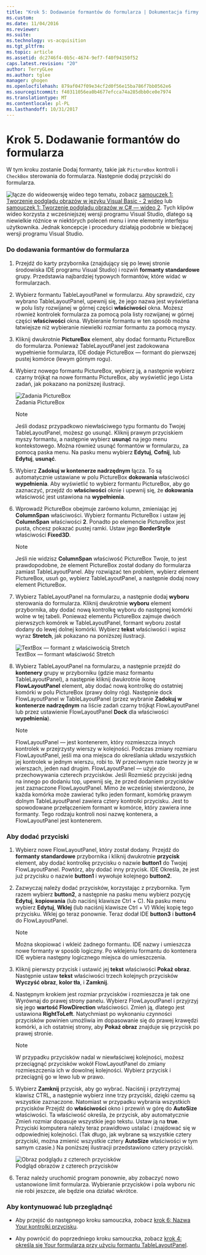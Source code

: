 ```yaml
---
title: "Krok 5: Dodawanie formantów do formularza | Dokumentacja firmy Microsoft"
ms.custom: 
ms.date: 11/04/2016
ms.reviewer: 
ms.suite: 
ms.technology: vs-acquisition
ms.tgt_pltfrm: 
ms.topic: article
ms.assetid: dc2746f4-0b5c-4674-9ef7-f40f94150f52
caps.latest.revision: "20"
author: TerryGLee
ms.author: tglee
manager: ghogen
ms.openlocfilehash: 879af047f09e34cf2d0f56e15ba786f7bb0562e6
ms.sourcegitcommit: f40311056ea0b4677efcca74a285dbb0ce0e7974
ms.translationtype: MT
ms.contentlocale: pl-PL
ms.lasthandoff: 10/31/2017
---
```

# <a name="step-5-add-controls-to-your-form"></a>Krok 5. Dodawanie formantów do formularza
W tym kroku zostanie Dodaj formanty, takie jak `PictureBox` kontroli i `CheckBox` sterowania do formularza. Następnie dodaj przyciski do formularza.  
  
 ![łącze do wideo](../data-tools/media/playvideo.gif "PlayVideo")wersję wideo tego tematu, zobacz [samouczek 1: Tworzenie podglądu obrazów w języku Visual Basic - 2 wideo](http://go.microsoft.com/fwlink/?LinkId=205211) lub [samouczek 1: Tworzenie podglądu obrazów w C# — wideo 2](http://go.microsoft.com/fwlink/?LinkId=205200). Tych klipów wideo korzysta z wcześniejszej wersji programu Visual Studio, dlatego są niewielkie różnice w niektórych poleceń menu i inne elementy interfejsu użytkownika. Jednak koncepcje i procedury działają podobnie w bieżącej wersji programu Visual Studio.  
  
### <a name="to-add-controls-to-your-form"></a>Do dodawania formantów do formularza  
  
1.  Przejdź do karty przybornika (znajdujący się po lewej stronie środowiska IDE programu Visual Studio) i rozwiń **formanty standardowe** grupy. Przedstawia najbardziej typowych formantów, które widać w formularzach.  
  
2.  Wybierz formantu TableLayoutPanel w formularzu. Aby sprawdzić, czy wybrano TableLayoutPanel, upewnij się, że jego nazwa jest wyświetlana w polu listy rozwijanej w górnej części **właściwości** okna. Możesz również kontrolek formularza za pomocą pola listy rozwijanej w górnej części **właściwości** okna. Wybieranie formantu w ten sposób można łatwiejsze niż wybieranie niewielki rozmiar formantu za pomocą myszy.  
  
3.  Kliknij dwukrotnie **PictureBox** element, aby dodać formantu PictureBox do formularza. Ponieważ TableLayoutPanel jest zadokowana wypełnienie formularza, IDE dodaje PictureBox — formant do pierwszej pustej komórce (lewym górnym rogu).  
  
4.  Wybierz nowego formantu PictureBox, wybierz ją, a następnie wybierz czarny trójkąt na nowe formantu PictureBox, aby wyświetlić jego Lista zadań, jak pokazano na poniższej ilustracji.  
  
     ![Zadania PictureBox](../ide/media/express_pictureboxtasks.png "Express_PictureBoxTasks")  
Zadania PictureBox  
  
    > [!NOTE]
    >  Jeśli dodasz przypadkowo niewłaściwego typu formantu do Twojej TableLayoutPanel, możesz go usunąć. Kliknij prawym przyciskiem myszy formantu, a następnie wybierz **usunąć** na jego menu kontekstowego. Można również usunąć formantów w formularzu, za pomocą paska menu. Na pasku menu wybierz **Edytuj**, **Cofnij**, lub **Edytuj**, **usunąć**.  
  
5.  Wybierz **Zadokuj w kontenerze nadrzędnym** łącza. To są automatycznie ustawiane w polu PictureBox **dokowania** właściwości **wypełnienia**. Aby wyświetlić to wybierz formantu PictureBox, aby go zaznaczyć, przejdź do **właściwości** oknie i upewnij się, że **dokowania** właściwość jest ustawiona na **wypełnienia**.  
  
6.  Wprowadź PictureBox obejmuje zarówno kolumn, zmieniając jej **ColumnSpan** właściwości. Wybierz formantu PictureBox i ustaw jej **ColumnSpan** właściwości **2**. Ponadto po elemencie PictureBox jest pusta, chcesz pokazać pustej ramki. Ustaw jego **BorderStyle** właściwości **Fixed3D**.  
  
    > [!NOTE]
    >  Jeśli nie widzisz **ColumnSpan** właściwość PictureBox Twoje, to jest prawdopodobne, że element PictureBox został dodany do formularza zamiast TableLayoutPanel. Aby rozwiązać ten problem, wybierz element PictureBox, usuń go, wybierz TableLayoutPanel, a następnie dodaj nowy element PictureBox.  
  
7.  Wybierz TableLayoutPanel na formularzu, a następnie dodaj **wyboru** sterowania do formularza. Kliknij dwukrotnie **wyboru** element przybornika, aby dodać nową kontrolkę wyboru do następnej komórki wolne w tej tabeli. Ponieważ elementu PictureBox zajmuje dwóch pierwszych komórek w TableLayoutPanel, formant wyboru został dodany do lewej dolnej komórki. Wybierz **tekst** właściwości i wpisz wyraz **Stretch**, jak pokazano na poniższej ilustracji.  
  
     ![TextBox — formant z właściwością Stretch](../ide/media/express_pictureviewercheckbox.png "Express_PictureViewerCheckbox")  
TextBox — formant właściwość Stretch  
  
8.  Wybierz TableLayoutPanel na formularzu, a następnie przejdź do **kontenery** grupy w przyborniku (gdzie masz formantu TableLayoutPanel), a następnie kliknij dwukrotnie ikonę **FlowLayoutPanel** element, aby dodać nową kontrolkę do ostatniej komórki w polu PictureBox (prawy dolny róg). Następnie dock FlowLayoutPanel w TableLayoutPanel (przez wybranie **Zadokuj w kontenerze nadrzędnym** na liście zadań czarny trójkąt FlowLayoutPanel lub przez ustawienie FlowLayoutPanel **Dock** dla właściwości **wypełnienia**).  
  
    > [!NOTE]
    >  FlowLayoutPanel — jest kontenerem, który rozmieszcza innych kontrolek w przejrzysty wierszy w kolejności. Podczas zmiany rozmiaru FlowLayoutPanel, jeśli ma ona miejsca do określania układu wszystkich jej kontrolek w jednym wierszu, robi to. W przeciwnym razie tworzy je w wierszach, jeden nad drugim. FlowLayoutPanel — użyje do przechowywania czterech przycisków. Jeśli Rozmieść przyciski jedną na innego po dodaniu top, upewnij się, że przed dodaniem przycisków jest zaznaczone FlowLayoutPanel. Mimo że wcześniej stwierdzono, że każda komórka może zawierać tylko jeden formant, komórkę prawym dolnym TableLayoutPanel zawiera cztery kontrolki przycisku. Jest to spowodowane przełączeniem formant w komórce, który zawiera inne formanty. Tego rodzaju kontroli nosi nazwę kontenera, a FlowLayoutPanel jest kontenerem.  
  
### <a name="to-add-buttons"></a>Aby dodać przyciski  
  
1.  Wybierz nowe FlowLayoutPanel, który został dodany. Przejdź do **formanty standardowe** przybornika i kliknij dwukrotnie **przycisk** element, aby dodać kontrolkę przycisku o nazwie **button1** do Twojej FlowLayoutPanel. Powtórz, aby dodać inny przycisk. IDE Określa, że jest już przycisku o nazwie **button1** i wywołuje kolejnego **button2**.  
  
2.  Zazwyczaj należy dodać przycisków, korzystając z przybornika. Tym razem wybierz **button2**, a następnie na pasku menu wybierz pozycję **Edytuj**, **kopiowania** (lub naciśnij klawisze Ctrl + C). Na pasku menu wybierz **Edytuj**, **Wklej** (lub naciśnij klawisze Ctrl + V) Wklej kopię tego przycisku. Wklej go teraz ponownie. Teraz dodał IDE **button3** i **button4** do FlowLayoutPanel.  
  
    > [!NOTE]
    >  Można skopiować i wkleić żadnego formantu. IDE nazwy i umieszcza nowe formanty w sposób logiczny. Po wklejeniu formantu do kontenera IDE wybiera następny logicznego miejsca do umieszczenia.  
  
3.  Kliknij pierwszy przycisk i ustawić jej **tekst** właściwości **Pokaż obraz**. Następnie ustaw **tekst** właściwości trzech kolejnych przycisków **Wyczyść obraz**, **kolor tła**, i **Zamknij**.  
  
4.  Następnym krokiem jest rozmiar przycisków i rozmieszcza je tak one Wyrównaj do prawej strony panelu. Wybierz FlowLayoutPanel i przyjrzyj się jego **wartość FlowDirection** właściwości. Zmień ją, dlatego jest ustawiona **RightToLeft**. Natychmiast po wykonaniu czynności przycisków powinien umożliwia im dopasowanie się do prawej krawędzi komórki, a ich ostatniej strony, aby **Pokaż obraz** znajduje się przycisk po prawej stronie.  
  
    > [!NOTE]
    >  W przypadku przycisków nadal w niewłaściwej kolejności, możesz przeciągnąć przycisków wokół FlowLayoutPanel do zmiany rozmieszczenia ich w dowolnej kolejności. Wybierz przycisk i przeciągnij go w lewo lub w prawo.  
  
5.  Wybierz **Zamknij** przycisk, aby go wybrać. Naciśnij i przytrzymaj klawisz CTRL, a następnie wybierz inne trzy przyciski, dzięki czemu są wszystkie zaznaczone. Natomiast w przypadku wybrania wszystkich przycisków Przejdź do **właściwości** okno i przewiń w górę do **AutoSize** właściwości. Ta właściwość określa, że przycisk, aby automatycznie Zmień rozmiar dopasuje wszystkie jego tekstu. Ustaw ją na **true**. Przyciski komputera należy teraz prawidłowo ustalać i znajdować się w odpowiedniej kolejności. (Tak długo, jak wybrane są wszystkie cztery przyciski, można zmienić wszystkie cztery **AutoSize** właściwości w tym samym czasie.) Na poniższej ilustracji przedstawiono cztery przyciski.  
  
     ![Obraz podglądu z czterech przycisków](../ide/media/express_autosize.png "Express_AutoSize")  
Podgląd obrazów z czterech przycisków  
  
6.  Teraz należy uruchomić program ponownie, aby zobaczyć nowo ustanowione limit formularza. Wybieranie przycisków i pola wyboru nic nie robi jeszcze, ale będzie ona działać wkrótce.  
  
### <a name="to-continue-or-review"></a>Aby kontynuować lub przeglądnąć  
  
-   Aby przejść do następnego kroku samouczka, zobacz [krok 6: Nazwa Your kontrolki przycisku](../ide/step-6-name-your-button-controls.md).  
  
-   Aby powrócić do poprzedniego kroku samouczka, zobacz [krok 4: określa się Your formularza przy użyciu formantu TableLayoutPanel](../ide/step-4-lay-out-your-form-with-a-tablelayoutpanel-control.md).